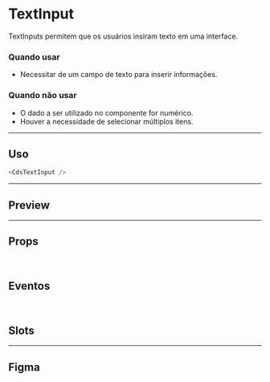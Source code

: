 # TextInput

TextInputs permitem que os usuários insiram texto em uma interface.

### Quando usar

- Necessitar de um campo de texto para inserir informações.

### Quando não usar

- O dado a ser utilizado no componente for numérico.
- Houver a necessidade de selecionar múltiplos itens.

---

## Uso

```js
<CdsTextInput />
```

---

## Preview

<DemoContainer
	:component="CdsTextInput"
	:events="cdsTextInputEvents"
/>

---

## Props

<APITable
	name="TextInput"
	section="props"
/>
<br />

## Eventos

<APITable
	name="TextInput"
	section="events"
/>
<br />

## Slots

<APITable
	name="TextInput"
	section="slots"
/>

---

## Figma

<FigmaFrame
	src="https://embed.figma.com/design/J5fTswomlHu7RXk1gwbUq6/Cuida?node-id=2040-370&embed-host=share"
/>

<script setup>
import { ref } from 'vue';
import CdsTextInput from '@/components/TextInput.vue';
import APITable from '../../docgen/APITable.vue';
import DemoContainer from '../../docgen/DemoContainer.vue';
import FigmaFrame from '../../docgen/FigmaFrame.vue';

const cdsTextInputEvents = [
	'update:modelValue',
	'click',
	'change',
	'focus',
	'blur',
	'keydown'
];
</script>
